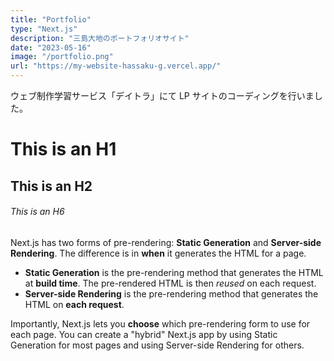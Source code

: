 ```yaml
---
title: "Portfolio"
type: "Next.js"
description: "三島大地のポートフォリオサイト"
date: "2023-05-16"
image: "/portfolio.png"
url: "https://my-website-hassaku-g.vercel.app/"
---
```


ウェブ制作学習サービス「デイトラ」にて LP サイトのコーディングを行いました。

# This is an H1

## This is an H2

###### This is an H6

Next.js has two forms of pre-rendering: **Static Generation** and **Server-side Rendering**. The difference is in **when** it generates the HTML for a page.

- **Static Generation** is the pre-rendering method that generates the HTML at **build time**. The pre-rendered HTML is then _reused_ on each request.
- **Server-side Rendering** is the pre-rendering method that generates the HTML on **each request**.

Importantly, Next.js lets you **choose** which pre-rendering form to use for each page. You can create a "hybrid" Next.js app by using Static Generation for most pages and using Server-side Rendering for others.
